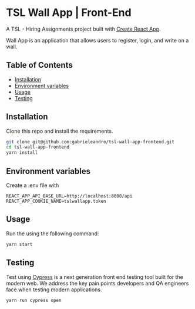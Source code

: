 # TSL Wall App | Front-End

A TSL - Hiring Assignments project built  with [Create React App](https://github.com/facebook/create-react-app).

Wall App is an application that allows users to register, login, and write on a wall.

## Table of Contents

- [Installation](#installation)
- [Environment variables](#environment-variables)
- [Usage](#usage)
- [Testing](#testing)

## Installation
Clone this repo and install the requirements.

```bash
git clone git@github.com:gabrieleandro/tsl-wall-app-frontend.git
cd tsl-wall-app-frontend
yarn install
```

## Environment variables
Create a .env file with

```env
REACT_APP_API_BASE_URL=http://localhost:8000/api
REACT_APP_COOKIE_NAME=tslwallapp.token
```

## Usage

Run the using the following command:

```bash
yarn start
```


## Testing

Test using [Cypress](https://docs.cypress.io/) is a next generation front end testing tool built for the modern web. We address the key pain points developers and QA engineers face when testing modern applications.


```bash
yarn run cypress open 
```

